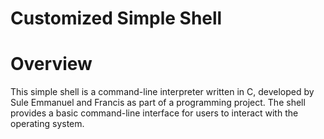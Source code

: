 # Customized Simple Shell
# Overview
This simple shell is a command-line interpreter written in C, developed by Sule Emmanuel and Francis as part of a programming project. The shell provides a basic command-line interface for users to interact with the operating system.
